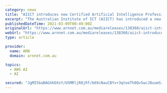 ```yaml
---
category: news
title: "AIICT introduces new Certified Artificial Intelligence Professional course developed with AWS"
excerpt: "The Australian Institute of ICT (AIICT) has introduced a new ‘Certified Artificial Intelligence Professional’ course, jointly developed with Amazon Web Services (AWS) for aspiring Artificial Intelligence (AI) developers and Machine Learning (ML) professionals."
publishedDateTime: 2021-03-09T00:49:00Z
originalUrl: "https://www.arnnet.com.au/mediareleases/138360/aiict-introduces-new-certified-artificial/"
webUrl: "https://www.arnnet.com.au/mediareleases/138360/aiict-introduces-new-certified-artificial/"
type: article

provider:
  name: ARN
  domain: arnnet.com.au

topics:
  - AWS AI
  - AI

secured: "JgMI5baBAGXkDXsY/USMRljR8jRf/b69cNauCBYv+3qtoeTh0Qv5wcJ8uumSiVsrWtgmUoT6KF3rM7oxa2S0g0gH7uMhMMAilIkbcDMz4PfJeCi/ctmbEImu5gYCwCBbZOPRkPdNMVNzVRL/02V6tNkg+bLGLNz0g1yMP5YUgu+ridO61p/7g0ILwb+txS0fl+sdw2n/Q6odkBi7MMB2r0M2Hu/KpJ8HTje0llj9/By1ROXRpd/lQ10jwXlca8k8N5b7a1BpKOnqJODPemiBafWRIPGR5f8pwGSoylWRrHcCU54K3S4wGAWeCLyEyeu6GNyhJBS0BOabpSGyLzqsO/maIdsuPTtc3VChZH2lv88=;tyfBHhdFMWpd+OWOaeHLqw=="
---
```


